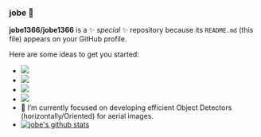 ### jobe 👋

**jobe1366/jobe1366** is a ✨ _special_ ✨ repository because its `README.md` (this file) appears on your GitHub profile.

Here are some ideas to get you started:

- ![](https://img.shields.io/badge/Major-CS-609926?style=flat&logo=ABB%20RobotStudio&logoColor=ffffff)
- ![](https://img.shields.io/badge/OS-Linux-orange?style=flat&logo=Linux&logoColor=ffffff)
- ![](https://img.shields.io/badge/Use-Python-0076ab?style=flat&logo=Python&logoColor=ffffff)
- ![](https://img.shields.io/badge/Learn-C++-blueviolet?style=flat&logo=Visual%20Studio%20Code&logoColor=ffffff)
- 🔭 I’m currently focused on developing efficient Object Detectors (horizontally/Oriented) for aerial images.
- [![jobe's github stats](https://github-readme-stats.vercel.app/api?username=jobe1366&count_private=true&show_icons=true&theme=radical&hide_rank=false)](https://github.com/anuraghazra/github-readme-stats)
